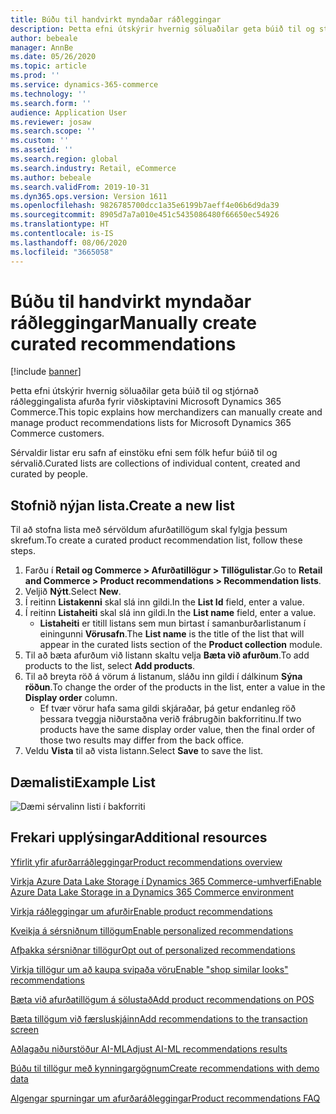 ```yaml
---
title: Búðu til handvirkt myndaðar ráðleggingar
description: Þetta efni útskýrir hvernig söluaðilar geta búið til og stjórnað handbókum vörulista fyrir viðskiptavini Microsoft Dynamics 365 Commerce.
author: bebeale
manager: AnnBe
ms.date: 05/26/2020
ms.topic: article
ms.prod: ''
ms.service: dynamics-365-commerce
ms.technology: ''
ms.search.form: ''
audience: Application User
ms.reviewer: josaw
ms.search.scope: ''
ms.custom: ''
ms.assetid: ''
ms.search.region: global
ms.search.industry: Retail, eCommerce
ms.author: bebeale
ms.search.validFrom: 2019-10-31
ms.dyn365.ops.version: Version 1611
ms.openlocfilehash: 9826785700dcc1a35e6199b7aeff4e06b6d9da39
ms.sourcegitcommit: 8905d7a7a010e451c5435086480f66650ec54926
ms.translationtype: HT
ms.contentlocale: is-IS
ms.lasthandoff: 08/06/2020
ms.locfileid: "3665058"
---
```

# <a name="manually-create-curated-recommendations"></a><span data-ttu-id="1160d-103">Búðu til handvirkt myndaðar ráðleggingar</span><span class="sxs-lookup"><span data-stu-id="1160d-103">Manually create curated recommendations</span></span>

[!include [banner](includes/banner.md)]

<span data-ttu-id="1160d-104">Þetta efni útskýrir hvernig söluaðilar geta búið til og stjórnað ráðleggingalista afurða fyrir viðskiptavini Microsoft Dynamics 365 Commerce.</span><span class="sxs-lookup"><span data-stu-id="1160d-104">This topic explains how merchandizers can manually create and manage product recommendations lists for Microsoft Dynamics 365 Commerce customers.</span></span>

<span data-ttu-id="1160d-105">Sérvaldir listar eru safn af einstöku efni sem fólk hefur búið til og sérvalið.</span><span class="sxs-lookup"><span data-stu-id="1160d-105">Curated lists are collections of individual content, created and curated by people.</span></span>  

## <a name="create-a-new-list"></a><span data-ttu-id="1160d-106">Stofnið nýjan lista.</span><span class="sxs-lookup"><span data-stu-id="1160d-106">Create a new list</span></span>

<span data-ttu-id="1160d-107">Til að stofna lista með sérvöldum afurðatillögum skal fylgja þessum skrefum.</span><span class="sxs-lookup"><span data-stu-id="1160d-107">To create a curated product recommendation list, follow these steps.</span></span>

1. <span data-ttu-id="1160d-108">Farðu í **Retail og Commerce &gt; Afurðatillögur &gt; Tillögulistar**.</span><span class="sxs-lookup"><span data-stu-id="1160d-108">Go to **Retail and Commerce &gt; Product recommendations &gt; Recommendation lists**.</span></span>
1. <span data-ttu-id="1160d-109">Veljið **Nýtt**.</span><span class="sxs-lookup"><span data-stu-id="1160d-109">Select **New**.</span></span>
1. <span data-ttu-id="1160d-110">Í reitinn **Listakenni** skal slá inn gildi.</span><span class="sxs-lookup"><span data-stu-id="1160d-110">In the **List Id** field, enter a value.</span></span>
1. <span data-ttu-id="1160d-111">Í reitinn **Listaheiti** skal slá inn gildi.</span><span class="sxs-lookup"><span data-stu-id="1160d-111">In the **List name** field, enter a value.</span></span>
    - <span data-ttu-id="1160d-112">**Listaheiti** er titill listans sem mun birtast í samanburðarlistanum í einingunni **Vörusafn**.</span><span class="sxs-lookup"><span data-stu-id="1160d-112">The **List name** is the title of the list that will appear in the curated lists section of the **Product collection** module.</span></span>
1. <span data-ttu-id="1160d-113">Til að bæta afurðum við listann skaltu velja **Bæta við afurðum**.</span><span class="sxs-lookup"><span data-stu-id="1160d-113">To add products to the list, select **Add products**.</span></span>
1. <span data-ttu-id="1160d-114">Til að breyta röð á vörum á listanum, sláðu inn gildi í dálkinum **Sýna röðun**.</span><span class="sxs-lookup"><span data-stu-id="1160d-114">To change the order of the products in the list, enter a value in the **Display order** column.</span></span>
    - <span data-ttu-id="1160d-115">Ef tvær vörur hafa sama gildi skjáraðar, þá getur endanleg röð þessara tveggja niðurstaðna verið frábrugðin bakforritinu.</span><span class="sxs-lookup"><span data-stu-id="1160d-115">If two products have the same display order value, then the final order of those two results may differ from the back office.</span></span>
1. <span data-ttu-id="1160d-116">Veldu **Vista** til að vista listann.</span><span class="sxs-lookup"><span data-stu-id="1160d-116">Select **Save** to save the list.</span></span>

## <a name="example-list"></a><span data-ttu-id="1160d-117">Dæmalisti</span><span class="sxs-lookup"><span data-stu-id="1160d-117">Example List</span></span>

![Dæmi sérvalinn listi í bakforriti](./media/examplecuratedrecolist.png)

## <a name="additional-resources"></a><span data-ttu-id="1160d-119">Frekari upplýsingar</span><span class="sxs-lookup"><span data-stu-id="1160d-119">Additional resources</span></span>

[<span data-ttu-id="1160d-120">Yfirlit yfir afurðarráðleggingar</span><span class="sxs-lookup"><span data-stu-id="1160d-120">Product recommendations overview</span></span>](product-recommendations.md)

[<span data-ttu-id="1160d-121">Virkja Azure Data Lake Storage í Dynamics 365 Commerce-umhverfi</span><span class="sxs-lookup"><span data-stu-id="1160d-121">Enable Azure Data Lake Storage in a Dynamics 365 Commerce environment</span></span>](enable-adls-environment.md)

[<span data-ttu-id="1160d-122">Virkja ráðleggingar um afurðir</span><span class="sxs-lookup"><span data-stu-id="1160d-122">Enable product recommendations</span></span>](enable-product-recommendations.md)

[<span data-ttu-id="1160d-123">Kveikja á sérsniðnum tillögum</span><span class="sxs-lookup"><span data-stu-id="1160d-123">Enable personalized recommendations</span></span>](personalized-recommendations.md)

[<span data-ttu-id="1160d-124">Afþakka sérsniðnar tillögur</span><span class="sxs-lookup"><span data-stu-id="1160d-124">Opt out of personalized recommendations</span></span>](personalization-gdpr.md)

[<span data-ttu-id="1160d-125">Virkja tillögur um að kaupa svipaða vöru</span><span class="sxs-lookup"><span data-stu-id="1160d-125">Enable "shop similar looks" recommendations</span></span>](shop-similar-looks.md)

[<span data-ttu-id="1160d-126">Bæta við afurðatillögum á sölustað</span><span class="sxs-lookup"><span data-stu-id="1160d-126">Add product recommendations on POS</span></span>](product.md)

[<span data-ttu-id="1160d-127">Bæta tillögum við færsluskjáinn</span><span class="sxs-lookup"><span data-stu-id="1160d-127">Add recommendations to the transaction screen</span></span>](add-recommendations-control-pos-screen.md)

[<span data-ttu-id="1160d-128">Aðlagaðu niðurstöður AI-ML</span><span class="sxs-lookup"><span data-stu-id="1160d-128">Adjust AI-ML recommendations results</span></span>](modify-product-recommendation-results.md)

[<span data-ttu-id="1160d-129">Búðu til tillögur með kynningargögnum</span><span class="sxs-lookup"><span data-stu-id="1160d-129">Create recommendations with demo data</span></span>](product-recommendations-demo-data.md)

[<span data-ttu-id="1160d-130">Algengar spurningar um afurðaráðleggingar</span><span class="sxs-lookup"><span data-stu-id="1160d-130">Product recommendations FAQ</span></span>](faq-recommendations.md)
